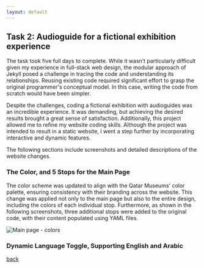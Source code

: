 ```yaml
---
layout: default
---
```


## Task 2: Audioguide for a fictional exhibition experience

The task took five full days to complete. While it wasn’t particularly difficult given my experience in full-stack web design, the modular approach of Jekyll posed a challenge in tracing the code and understanding its relationships. Reusing existing code required significant effort to grasp the original programmer's conceptual model. In this case, writing the code from scratch would have been simpler.

Despite the challenges, coding a fictional exhibition with audioguides was an incredible experience. It was demanding, but achieving the desired results brought a great sense of satisfaction. Additionally, this project allowed me to refine my website coding skills. Although the project was intended to result in a static website, I went a step further by incorporating interactive and dynamic features.

The following sections include screenshots and detailed descriptions of the website changes.

### The Color, and 5 Stops for the Main Page

The color scheme was updated to align with the Qatar Museums' color palette, ensuring consistency with their branding across the website. This change was applied not only to the main page but also to the entire design, including the colors of each individual stop. Furthermore, as shown in the following screenshots, three additional stops were added to the original code, with their content populated using YAML files.

![Main page - colors](https://github.com/user-attachments/assets/98ef8e88-7791-4b5d-9b6a-3e8f01525b53)


### Dynamic Language Toggle, Supporting English and Arabic

[back](./)
